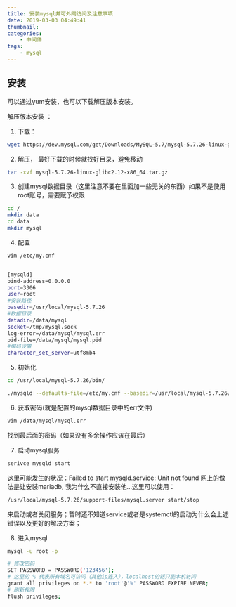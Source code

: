 ```yaml
---
title: 安装mysql并可外网访问及注意事项
date: 2019-03-03 04:49:41
thumbnail: 
categories:
    - 中间件
tags:
    - mysql
---
```


## 安装

可以通过yum安装，也可以下载解压版本安装。

解压版本安装 ：

1. 下载：
``` bash 
wget https://dev.mysql.com/get/Downloads/MySQL-5.7/mysql-5.7.26-linux-glibc2.12-x86_64.tar.gz
```

2. 解压， 最好下载的时候就找好目录，避免移动
``` bash 
tar -xvf mysql-5.7.26-linux-glibc2.12-x86_64.tar.gz 
```

3. 创建mysql数据目录（这里注意不要在里面加一些无关的东西）如果不是使用root账号，需要赋予权限
``` bash
cd /
mkdir data
cd data
mkdir mysql
```

4. 配置
``` bash 
vim /etc/my.cnf


[mysqld]
bind-address=0.0.0.0
port=3306
user=root
#安装路径
basedir=/usr/local/mysql-5.7.26
#数据目录
datadir=/data/mysql
socket=/tmp/mysql.sock
log-error=/data/mysql/mysql.err
pid-file=/data/mysql/mysql.pid
#编码设置
character_set_server=utf8mb4
```

5. 初始化
``` bash
cd /usr/local/mysql-5.7.26/bin/

./mysqld --defaults-file=/etc/my.cnf --basedir=/usr/local/mysql-5.7.26/ --datadir=/data/mysql/ --user=root --initialize
```

6. 获取密码(就是配置的mysql数据目录中的err文件)
``` bash
vim /data/mysql/mysql.err
```

找到最后面的密码（如果没有多余操作应该在最后）

7. 启动mysql服务
``` bash
serivce mysqld start
```

这里可能发生的状况：Failed to start mysqld.service: Unit not found
网上的做法是让安装mariadb, 我为什么不直接安装他...这里可以使用：

``` bash
/usr/local/mysql-5.7.26/support-files/mysql.server start/stop 
```

来启动或者关闭服务；暂时还不知道service或者是systemctl的启动为什么会上述错误以及更好的解决方案；

8. 进入mysql
``` bash
mysql -u root -p

# 修改密码
SET PASSWORD = PASSWORD('123456');
# 这里的 % 代表所有域名可访问（其他ip连入），localhost的话只能本机访问
grant all privileges on *.* to 'root'@'%' PASSWORD EXPIRE NEVER;
# 刷新权限
flush privileges;

```
